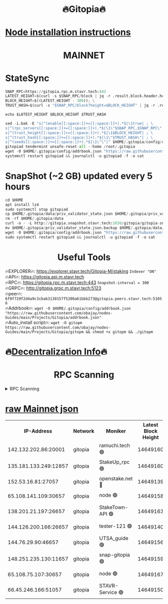<h1 align="center"> 🔥Gitopia🔥</h1>

[Node installation instructions](https://github.com/obajay/nodes-Guides/tree/main/Projects/Gitopia)
=

<h1 align="center"> MAINNET</h1>

# StateSync
```python
SNAP_RPC=https://gitopia.rpc.m.stavr.tech:443
LATEST_HEIGHT=$(curl -s $SNAP_RPC/block | jq -r .result.block.header.height); \
BLOCK_HEIGHT=$((LATEST_HEIGHT - 300)); \
TRUST_HASH=$(curl -s "$SNAP_RPC/block?height=$BLOCK_HEIGHT" | jq -r .result.block_id.hash)

echo $LATEST_HEIGHT $BLOCK_HEIGHT $TRUST_HASH

sed -i.bak -E "s|^(enable[[:space:]]+=[[:space:]]+).*$|\1true| ; \
s|^(rpc_servers[[:space:]]+=[[:space:]]+).*$|\1\"$SNAP_RPC,$SNAP_RPC\"| ; \
s|^(trust_height[[:space:]]+=[[:space:]]+).*$|\1$BLOCK_HEIGHT| ; \
s|^(trust_hash[[:space:]]+=[[:space:]]+).*$|\1\"$TRUST_HASH\"| ; \
s|^(seeds[[:space:]]+=[[:space:]]+).*$|\1\"\"|" $HOME/.gitopia/config/config.toml
gitopiad tendermint unsafe-reset-all --home /root/.gitopia
wget -O $HOME/.gitopia/config/addrbook.json "https://raw.githubusercontent.com/obajay/nodes-Guides/main/Projects/Gitopia/addrbook.json"
systemctl restart gitopiad && journalctl -u gitopiad -f -o cat
```
# SnapShot (~2 GB) updated every 5 hours
```python
cd $HOME
apt install lz4
sudo systemctl stop gitopiad
cp $HOME/.gitopia/data/priv_validator_state.json $HOME/.gitopia/priv_validator_state.json.backup
rm -rf $HOME/.gitopia/data
curl -o - -L http://gitopia.snapshot.stavr.tech:1030/gitopia/gitopia-snap.tar.lz4 | lz4 -c -d - | tar -x -C $HOME/.gitopia --strip-components 2
mv $HOME/.gitopia/priv_validator_state.json.backup $HOME/.gitopia/data/priv_validator_state.json
wget -O $HOME/.gitopia/config/addrbook.json "https://raw.githubusercontent.com/obajay/nodes-Guides/main/Projects/Gitopia/addrbook.json"
sudo systemctl restart gitopiad && journalctl -u gitopiad -f -o cat
```
 <h1 align="center"> Useful Tools</h1>

🔥EXPLORER🔥:      https://explorer.stavr.tech/Gitopia-M/staking  `Indexer "ON"` \
🔥API🔥: 			 		 https://gitopia.api.m.stavr.tech \
🔥RPC🔥:           https://gitopia.rpc.m.stavr.tech:443              `Snapshot-interval = 300` \
🔥GRPC🔥:          http://gitopia.grpc.m.stavr.tech:5123 \
🔥peer🔥:					 `6f9f729f2d4a9c3cbab3130157f5200a61bbb273@gitopia.peers.stavr.tech:51056` \
🔥Addrbook🔥:    ```wget -O $HOME/.gitopia/config/addrbook.json "https://raw.githubusercontent.com/obajay/nodes-Guides/main/Projects/Gitopia/addrbook.json"``` \
🔥Auto_install script🔥: ```wget -O gitopm https://raw.githubusercontent.com/obajay/nodes-Guides/main/Projects/Gitopia/gitopm && chmod +x gitopm && ./gitopm```

🔥[Decentralization Info](https://github.com/obajay/StateSync-snapshots/tree/main/Projects/Gitopia/Decentralization)🔥
=

<h1 align="center"> RPC Scanning</h1>

<details>
<summary>RPC Scanning</summary>

<h2 align="center"> We scan nodes in real time every 4 hours. And we provide the final result of RPC endpoints.
We cannot influence the operation of these nodes in any way. </h2>


```python
If Voting Power is higher than 0 --> then the Node is a validator of the network and may be subject to attack and be a potential threat to the chain.
```
```python
We marked such validators with a red symbol
```

</details>

[raw Mainnet json](https://rpc-check.gitopm.stavr.tech/gitopm/rpc-gitopm-result.json)
=

<table><tr><th>IP-Address</th><th>Network</th><th>Moniker</th><th>Latest Block Height</th><th>Earliest Block Height</th><th>Catching Up</th><th>Tx Index</th><th>Voting Power</th><th>Scan Time</th></tr><tr><td>142.132.202.86:20001</td><td>gitopia</td><td>ramuchi.tech 🟢</td><td>14649160</td><td>6548337</td><td>False</td><td>on</td><td>0</td><td>2024-03-01T18:23:57.047047604UTC</td></tr><tr><td>135.181.133.249:12857</td><td>gitopia</td><td>StakeUp_rpc 🟢</td><td>14649160</td><td>8010001</td><td>False</td><td>on</td><td>0</td><td>2024-03-01T18:23:57.361985012UTC</td></tr><tr><td>152.53.16.81:27057</td><td>gitopia</td><td>openstake.net 🔴</td><td>14649139</td><td>10455001</td><td>False</td><td>off</td><td>53896</td><td>2024-03-01T18:23:18.375533505UTC</td></tr><tr><td>65.108.141.109:30657</td><td>gitopia</td><td>node 🟢</td><td>14649158</td><td>12299845</td><td>False</td><td>on</td><td>0</td><td>2024-03-01T18:23:54.494658957UTC</td></tr><tr><td>138.201.21.197:26657</td><td>gitopia</td><td>StakeTown-API 🟢</td><td>14649163</td><td>12733501</td><td>False</td><td>on</td><td>0</td><td>2024-03-01T18:24:01.731225036UTC</td></tr><tr><td>144.126.200.166:26657</td><td>gitopia</td><td>tester-121 🟢</td><td>14649140</td><td>12832814</td><td>False</td><td>off</td><td>0</td><td>2024-03-01T18:23:20.702594935UTC</td></tr><tr><td>144.76.29.90:46657</td><td>gitopia</td><td>UTSA_guide 🟢</td><td>14649156</td><td>13035301</td><td>False</td><td>on</td><td>0</td><td>2024-03-01T18:23:48.026077971UTC</td></tr><tr><td>148.251.235.130:11657</td><td>gitopia</td><td>snap-gitopia 🟢</td><td>14649159</td><td>14079001</td><td>False</td><td>on</td><td>0</td><td>2024-03-01T18:23:54.766902279UTC</td></tr><tr><td>65.108.75.107:30657</td><td>gitopia</td><td>node 🟢</td><td>14649167</td><td>14269230</td><td>False</td><td>on</td><td>0</td><td>2024-03-01T18:24:08.150552269UTC</td></tr><tr><td>66.45.246.166:51057</td><td>gitopia</td><td>STAVR-Service 🟢</td><td>14649150</td><td>14637001</td><td>False</td><td>on</td><td>0</td><td>2024-03-01T18:23:37.577444691UTC</td></tr></table>

